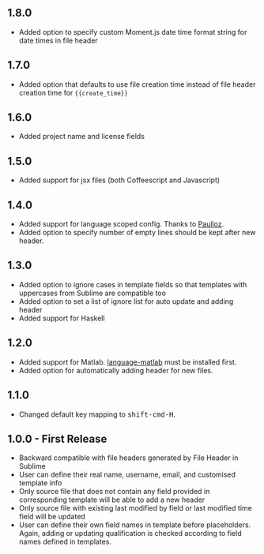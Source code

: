 <!--
@Author: Guan Gui <guiguan>
@Date:   2016-01-20T08:29:50+08:00
@Email:  root@guiguan.net
@Last modified by:   guiguan
@Last modified time: 9:50:24 pm
-->

## 1.8.0
* Added option to specify custom Moment.js date time format string for date times in file header

## 1.7.0
* Added option that defaults to use file creation time instead of file header creation time for `{{create_time}}`

## 1.6.0
* Added project name and license fields

## 1.5.0
* Added support for jsx files (both Coffeescript and Javascript)

## 1.4.0
* Added support for language scoped config. Thanks to [Paulloz](https://github.com/guiguan/file-header/pull/6).
* Added option to specify number of empty lines should be kept after new header.

## 1.3.0
* Added option to ignore cases in template fields so that templates with uppercases from Sublime are  compatible too
* Added option to set a list of ignore list for auto update and adding header
* Added support for Haskell

## 1.2.0
* Added support for Matlab. [language-matlab](https://atom.io/packages/language-matlab) must be installed first.
* Added option for automatically adding header for new files.

## 1.1.0
* Changed default key mapping to <kbd>shift-cmd-H</kbd>.

## 1.0.0 - First Release
* Backward compatible with file headers generated by File Header in Sublime
* User can define their real name, username, email, and customised template info
* Only source file that does not contain any field provided in corresponding template will be able to add a new header
* Only source file with existing last modified by field or last modified time field will be updated
* User can define their own field names in template before placeholders. Again, adding or updating qualification is checked according to field names defined in templates.
